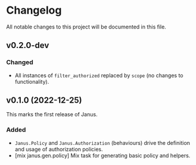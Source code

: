 # Changelog

All notable changes to this project will be documented in this file.

## v0.2.0-dev

### Changed

- All instances of `filter_authorized` replaced by `scope` (no changes to functionality).

## v0.1.0 (2022-12-25)

This marks the first release of Janus.

### Added

- `Janus.Policy` and `Janus.Authorization` (behaviours) drive the definition and usage of authorization policies.
- [mix janus.gen.policy] Mix task for generating basic policy and helpers.
